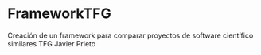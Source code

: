 # FrameworkTFG
Creación de un framework para comparar proyectos de software científico similares TFG Javier Prieto
